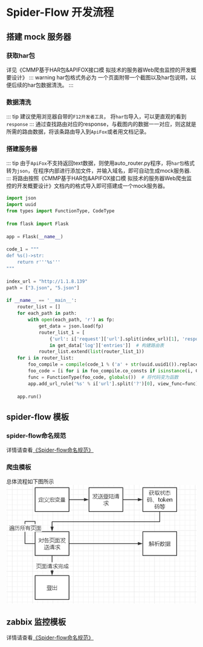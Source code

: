# Spider-Flow 开发流程
## 搭建 mock 服务器  
### 获取har包
详见《CMMP基于HAR包&APIFOX接口模 拟技术的服务器Web爬虫监控的开发概要设计》
::: warning
har包格式务必为 一个页面附带一个截图以及har包说明，以便后续的har包数据清洗。
:::
### 数据清洗
::: tip
建议使用浏览器自带的`F12开发者工具`， 将`har包`导入，可以更直观的看到`response`
:::
通过查找路由对应的response，与截图内的数据一一对应，则这就是所需的路由数据，将该条路由导入到`ApiFox`或者用文档记录。

### 搭建服务器
::: tip
由于`ApiFox`不支持返回text数据，则使用auto_router.py程序，将`har包`格式转为`json`，在程序内部进行添加文件，并输入域名，即可自动生成mock服务器.
:::
将路由按照《CMMP基于HAR包&APIFOX接口模 拟技术的服务器Web爬虫监控的开发概要设计》文档内的格式导入即可搭建成一个mock服务器。
```python
import json
import uuid
from types import FunctionType, CodeType

from flask import Flask

app = Flask(__name__)

code_1 = """
def %s()->str:
    return r'''%s'''
"""

index_url = "http://1.1.8.139"
path = ["3.json", "5.json"]

if __name__ == '__main__':
    router_list = []
    for each_path in path:
        with open(each_path, 'r') as fp:
            get_data = json.load(fp)
            router_list_1 = [
                {'url': i['request']['url'].split(index_url)[1], 'response': i['response']['content']['text']} for i
                in get_data['log']['entries']]  # 构建路由表
            router_list.extend(list(router_list_1))
    for i in router_list:
        foo_compile = compile(code_1 % ('a' + str(uuid.uuid1()).replace('-', ''), i['response']), "", "exec")  # 字符串转代码
        foo_code = [i for i in foo_compile.co_consts if isinstance(i, CodeType)][0]  # 只获取代码行
        func = FunctionType(foo_code, globals())  # 将代码变为函数
        app.add_url_rule('%s' % i['url'].split('?')[0], view_func=func)  # 注册flask路由

    app.run()

```
## spider-flow 模板
### spider-flow命名规范
详情请查看[《Spider-flow命名规范》](/naming-help/)

### 爬虫模板
总体流程如下图所示 \
![img.png](./asset/img.png)

## zabbix 监控模板
详情请查看[《Spider-flow命名规范》](/naming-help#zabbix监控项键值/)
